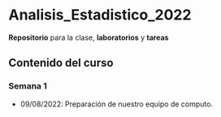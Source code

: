 # Analisis_Estadistico_2022

**Repositorio** para la clase, **laboratorios** y **tareas**

## Contenido del curso

### Semana 1
  + 09/08/2022: Preparación de nuestro equipo de computo.
